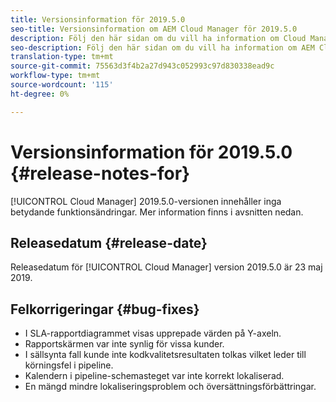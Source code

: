 ```yaml
---
title: Versionsinformation för 2019.5.0
seo-title: Versionsinformation om AEM Cloud Manager för 2019.5.0
description: Följ den här sidan om du vill ha information om Cloud Manager version 2019.5.0.
seo-description: Följ den här sidan om du vill ha information om AEM Cloud Manager version 2019.5.0.
translation-type: tm+mt
source-git-commit: 75563d3f4b2a27d943c052993c97d830338ead9c
workflow-type: tm+mt
source-wordcount: '115'
ht-degree: 0%

---
```



# Versionsinformation för 2019.5.0 {#release-notes-for}

[!UICONTROL Cloud Manager] 2019.5.0-versionen innehåller inga betydande funktionsändringar. Mer information finns i avsnitten nedan.

## Releasedatum {#release-date}

Releasedatum för [!UICONTROL Cloud Manager] version 2019.5.0 är 23 maj 2019.


## Felkorrigeringar {#bug-fixes}

* I SLA-rapportdiagrammet visas upprepade värden på Y-axeln.
* Rapportskärmen var inte synlig för vissa kunder.
* I sällsynta fall kunde inte kodkvalitetsresultaten tolkas vilket leder till körningsfel i pipeline.
* Kalendern i pipeline-schemasteget var inte korrekt lokaliserad.
* En mängd mindre lokaliseringsproblem och översättningsförbättringar.